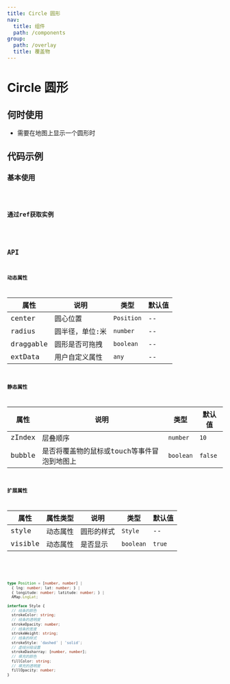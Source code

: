 ```yaml
---
title: Circle 圆形
nav:
  title: 组件
  path: /components
group:
  path: /overlay
  title: 覆盖物
---
```


# Circle 圆形

## 何时使用

- 需要在地图上显示一个圆形时

## 代码示例

### 基本使用

<code src="./demo/demo-01.tsx" />

### 通过ref获取实例

<code src="./demo/demo-02.tsx" />

## API

### 动态属性

| 属性 |说明|类型|默认值|
|-----|----|----|----|
|center| 圆心位置 | `Position` | -- |
|radius| 圆半径，单位:米 | `number` | -- |
|draggable| 圆形是否可拖拽 | `boolean` | -- |
|extData| 用户自定义属性 | `any` | -- |

### 静态属性

| 属性 |说明|类型|默认值|
|-----|----|----|----|
|zIndex| 层叠顺序 | `number` | `10` |
|bubble| 是否将覆盖物的鼠标或touch等事件冒泡到地图上 | `boolean` | `false` |

### 扩展属性

| 属性 |属性类型 |说明|类型|默认值|
|-----|----|----|----|----|
|style| 动态属性 |圆形的样式 | `Style` | -- |
|visible| 动态属性 |是否显示 | `boolean` | `true` |

<br />

```ts
type Position = [number, number] | 
  { lng: number; lat: number; } | 
  { longitude: number; latitude: number; } |
  AMap.LngLat;

interface Style { 
  // 线条的颜色
  strokeColor: string; 
  // 线条的透明度
  strokeOpacity: number; 
  // 线条的宽度
  strokeWeight: string;  
  // 线条的样式
  strokeStyle: 'dashed' | 'solid';
  // 虚线分段设置
  strokeDasharray: [number, number]; 
  // 填充的颜色
  fillColor: string;
  // 填充的透明度
  fillOpacity: number;
}
```

